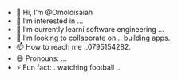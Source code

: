 - 👋 Hi, I’m @Omoloisaiah
- 👀 I’m interested in ...
- 🌱 I’m currently learni software engineering ...
- 💞️ I’m looking to collaborate on .. building apps.
- 📫 How to reach me ..0795154282.
- 😄 Pronouns: ...
- ⚡ Fun fact: . watching football ..

<!---
Omoloisaiah/Omoloisaiah is a ✨ special ✨ repository because its `README.md` (this file) appears on your GitHub profile.
You can click the Preview link to take a look at your changes.
--->
